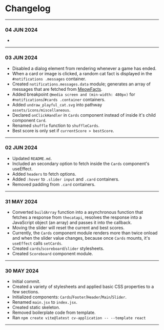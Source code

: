 # Changelog
---
### 04 JUN 2024
- 
---
### 03 JUN 2024
- Disabled a dialog element from rendering whenever a game has ended.
- When a card or image is clicked, a random cat fact is displayed in the `#notifications .messages` container.
- Created `notifications.messages.data` module; generates an array of messages that are fetched from [MeowFacts](https://github.com/wh-iterabb-it/meowfacts).
- Added breakpoint `@media screen and (min-width: 480px)` for `#notifications`/`#cards .container` containers.
- Added `undraw_playful_cat.svg` into pathway `assets/icons/miscellaneous`.
- Declared `onClickHandler` in `Cards` component instead of inside it's child component `Card`.
- Renamed `shuffle` function to `shuffleCards`.
- Best score is only set if `currentScore > bestScore`.
---
### 02 JUN 2024
- Updated `README.md`.
- Included an secondary option to fetch inside the `Cards` component's useEffect.
- Added `headers` to fetch options.
- Added `:hover` to `.slider input` and `.card` containers.
- Removed padding from `.card` containers.
---
### 31 MAY 2024
- Converted `buildArray` function into a asynchronous function that fetches a response from `thecatapi`, resolves the response into a JavaScript object (an array) and passes it into the callback.
- Moving the slider will reset the current and best scores.
- Currently, the `Cards` component module renders more than twice onload and when the slider value changes, because once `Cards` mounts, it's `useEffect` calls `setCards`.
- Created `cards`/`scoreboard`/`slider` stylesheets.
- Created `Scoreboard` component module.
---
### 30 MAY 2024
- Initial commit.
- Created a variety of stylesheets and applied basic CSS properties to a few sections.
- Initialized components: `Cards`/`Footer`/`Header`/`Main`/`Slider`.
- Renamed `main.jsx` to `index.jsx`.
- Created static skeleton.
- Removed boilerplate code from template.
- Ran `npm create vite@latest cv-application -- --template react`
---
